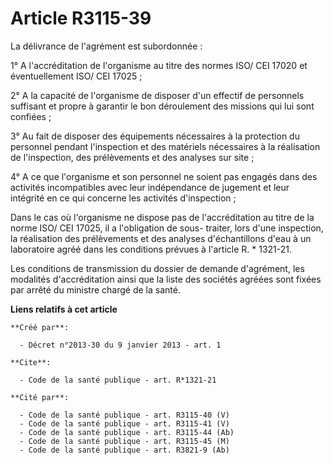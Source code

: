 # Article R3115-39

La délivrance de l'agrément est subordonnée : 

1° A l'accréditation de l'organisme au titre des normes ISO/ CEI 17020 et éventuellement ISO/ CEI 17025 ; 

2° A la capacité de l'organisme de disposer d'un effectif de personnels suffisant et propre à garantir le bon déroulement des
missions qui lui sont confiées ; 

3° Au fait de disposer des équipements nécessaires à la protection du personnel pendant l'inspection et des matériels
nécessaires à la réalisation de l'inspection, des prélèvements et des analyses sur site ; 

4° A ce que l'organisme et son personnel ne soient pas engagés dans des activités incompatibles avec leur indépendance de
jugement et leur intégrité en ce qui concerne les activités d'inspection ; 

Dans le cas où l'organisme ne dispose pas de l'accréditation au titre de la norme ISO/ CEI 17025, il a l'obligation de sous-
traiter, lors d'une inspection, la réalisation des prélèvements et des analyses d'échantillons d'eau à un laboratoire agréé
dans les conditions prévues à l'article R. * 1321-21. 

Les conditions de transmission du dossier de demande d'agrément, les modalités d'accréditation ainsi que la liste des
sociétés agréées sont fixées par arrêté du ministre chargé de la santé.

**Liens relatifs à cet article**

	**Créé par**:

	  - Décret n°2013-30 du 9 janvier 2013 - art. 1

	**Cite**:

	  - Code de la santé publique - art. R*1321-21

	**Cité par**:

	  - Code de la santé publique - art. R3115-40 (V)
	  - Code de la santé publique - art. R3115-41 (V)
	  - Code de la santé publique - art. R3115-44 (Ab)
	  - Code de la santé publique - art. R3115-45 (M)
	  - Code de la santé publique - art. R3821-9 (Ab)

